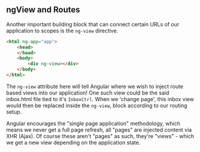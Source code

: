 ## ngView and Routes

Another important building block that can connect certain URLs of our application to scopes is the `ng-view` directive.

```html
<html ng-app="app">
    <head>
    </head>
    <body>
        <div ng-view></div>
    </body>
</html>
```

The `ng-view` attribute here will tell Angular where we wish to inject route based views into our application!  One such view could be the said inbox.html file tied to it's `InboxCtrl`.  When we 'change page', this inbox view would then be replaced inside the `ng-view`, block according to our routing setup.

Angular encourages the "single page application" methodology, which means we never get a full page refresh, all "pages" are injected content via XHR (Ajax). Of course these aren't "pages" as such, they're "views" - which we get a new view depending on the application state.